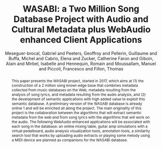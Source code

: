 --- 
title: "WASABI: a Two Million Song Database Project with Audio and Cultural Metadata plus WebAudio enhanced Client Applications" 
abstract: "This paper presents the WASABI project, started in 2017, which aims at (1) the construction of a 2 million song knowl-edge base that combines metadata collected from music databases on the Web, metadata resulting from the analysis of song lyrics, and metadata resulting from the audio analysis, and (2) the development of semantic applications with high added value to exploit this semantic database. A preliminary version of the WASABI database is already online 1 and will be enriched all along the project. The main originality of this project is the collaboration between the algorithms that will extract semantic metadata from the web and from song lyrics with the algorithms that will work on the audio. The following WebAudio enhanced applications will be associated with each song in the database: an online mixing table, guitar amp simulations with a virtual pedalboard, audio analysis visualization tools, annotation tools, a similarity search tool that works by uploading audio extracts or playing some melody using a MIDI device are planned as companions for the WASABI database." 
address: "London" 
author: "Meseguer-brocal, Gabriel and Peeters, Geoffroy and Pellerin, Guillaume and Buffa, Michel and Cabrio, Elena and Zucker, Catherine Faron and Giboin, Alain and Mirbel, Isabelle and Hennequin, Romain and Moussallam, Manuel and Piccoli, Francesco and Fillon, Thomas"
webAuthor: "Christian Baumann, Johanna Friederike, Jan-Torsten Milde" 
booktitle: "Proceedings of the International Web Audio Conference" 
editor: "Thalmann, Florian and Ewert, Sebastian" 
month: "Proceedings of the International Web Audio Conference"
pages: "1-6" 
publisher: "Queen Mary University of London" 
series: "WAC '18"
track: "Paper"  
year: "2017" 
id: "2017_40" 
tags: year2017
media: https://youtu.be/mo6VKewheGU?t=928 
pdflink: /_data/papers/pdf/2017/2017_40.pdf
ISSN: 2663-5844
---
